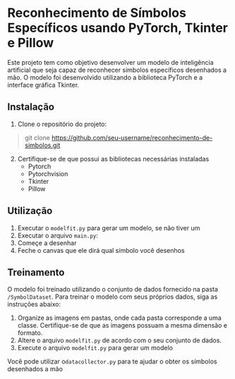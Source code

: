 # Reconhecimento de Símbolos Específicos usando PyTorch, Tkinter e Pillow
Este projeto tem como objetivo desenvolver um modelo de inteligência artificial que seja capaz de reconhecer símbolos específicos desenhados a mão. O modelo foi desenvolvido utilizando a biblioteca PyTorch e a interface gráfica Tkinter.

## Instalação
1. Clone o repositório do projeto:
>  git clone https://github.com/seu-username/reconhecimento-de-simbolos.git

2. Certifique-se de que possui as bibliotecas necessárias instaladas
	 - Pytorch
	 - Pytorchvision
	 - Tkinter
	 - Pillow

## Utilização
1. Executar o `modelfit.py` para gerar um modelo, se não tiver um
2. Executar o arquivo `main.py`:
3. Começe a desenhar
4. Feche o canvas que ele dirá qual símbolo você desenhos

## Treinamento
O modelo foi treinado utilizando o conjunto de dados fornecido na pasta `/SymbolDataset`. Para treinar o modelo com seus próprios dados, siga as instruções abaixo:
1. Organize as imagens em pastas, onde cada pasta corresponde a uma classe. Certifique-se de que as imagens possuam a mesma dimensão e formato.
2. Altere o arquivo `modelfit.py` de acordo com o seu conjunto de dados.
3. Execute o arquivo `modelfit.py` para gerar um modelo

Você pode utilizar o`datacollector.py` para te ajudar o obter os símbolos desenhados a mão

